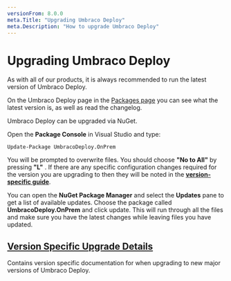 ```yaml
---
versionFrom: 8.0.0
meta.Title: "Upgrading Umbraco Deploy"
meta.Description: "How to upgrade Umbraco Deploy"
---
```


# Upgrading Umbraco Deploy

As with all of our products, it is always recommended to run the latest version of Umbraco Deploy.

On the Umbraco Deploy page in the [Packages page](https://our.umbraco.com/packages/developer-tools/umbraco-deploy/) you can see what the latest version is, as well as read the changelog.

Umbraco Deploy can be upgraded via NuGet.

Open the **Package Console** in Visual Studio and type:

`Update-Package UmbracoDeploy.OnPrem`

You will be prompted to overwrite files. You should choose **"No to All"** by pressing **"L"** . If there are any specific configuration changes required for the version you are upgrading to then they will be noted in the **[version-specific guide](../../../Fundamentals/Setup/Upgrading/version-specific.md)**.

You can open the **NuGet Package Manager** and select the **Updates** pane to get a list of available updates. Choose the package called **UmbracoDeploy.OnPrem** and click update. This will run through all the files and make sure you have the latest changes while leaving files you have updated.

## [Version Specific Upgrade Details](version-specific.md)
Contains version specific documentation for when upgrading to new major versions of Umbraco Deploy.
